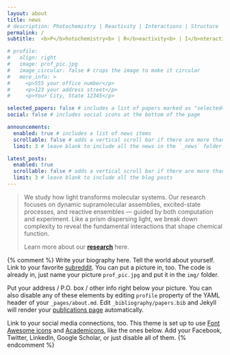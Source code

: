 ```yaml
---
layout: about
title: news
# description: Photochemistry | Reactivity | Interactions | Structure | Modeling
permalink: /
subtitle:  <b>P</b>hotochemistry<b> | R</b>eactivity<b> | I</b>nteractions<b> | S</b>tructure<b> | M</b>odeling #<a href='#'>Affiliations</a>. Address. Contacts. Motto. Etc.

# profile:
#   align: right
#   image: prof_pic.jpg
#   image_circular: false # crops the image to make it circular
#   more_info: >
#     <p>555 your office number</p>
#     <p>123 your address street</p>
#     <p>Your City, State 12345</p>

selected_papers: false # includes a list of papers marked as "selected={true}"
social: false # includes social icons at the bottom of the page

announcements:
  enabled: true # includes a list of news items
  scrollable: false # adds a vertical scroll bar if there are more than 3 news items
  limit: 3 # leave blank to include all the news in the `_news` folder

latest_posts:
  enabled: true
  scrollable: false # adds a vertical scroll bar if there are more than 3 new posts items
  limit: 3 # leave blank to include all the blog posts
---
```


<!-- ###### **P**hotochemistry **&#124;** **R**eactivity **&#124;** **I**nteractions **&#124;** **S**tructure **&#124;** **M**odeling -->

> We study how light transforms molecular systems. Our research focuses on dynamic supramolecular assemblies, excited-state processes, and reactive ensembles — guided by both computation and experiment. Like a prism dispersing light, we break down complexity to reveal the fundamental interactions that shape chemical function.
>
> Learn more about our **[research](/research/)** here.

{% comment %}
Write your biography here. Tell the world about yourself. Link to your favorite [subreddit](http://reddit.com). You can put a picture in, too. The code is already in, just name your picture `prof_pic.jpg` and put it in the `img/` folder.

Put your address / P.O. box / other info right below your picture. You can also disable any of these elements by editing `profile` property of the YAML header of your `_pages/about.md`. Edit `_bibliography/papers.bib` and Jekyll will render your [publications page](/al-folio/publications/) automatically.

Link to your social media connections, too. This theme is set up to use [Font Awesome icons](https://fontawesome.com/) and [Academicons](https://jpswalsh.github.io/academicons/), like the ones below. Add your Facebook, Twitter, LinkedIn, Google Scholar, or just disable all of them.
{% endcomment %}